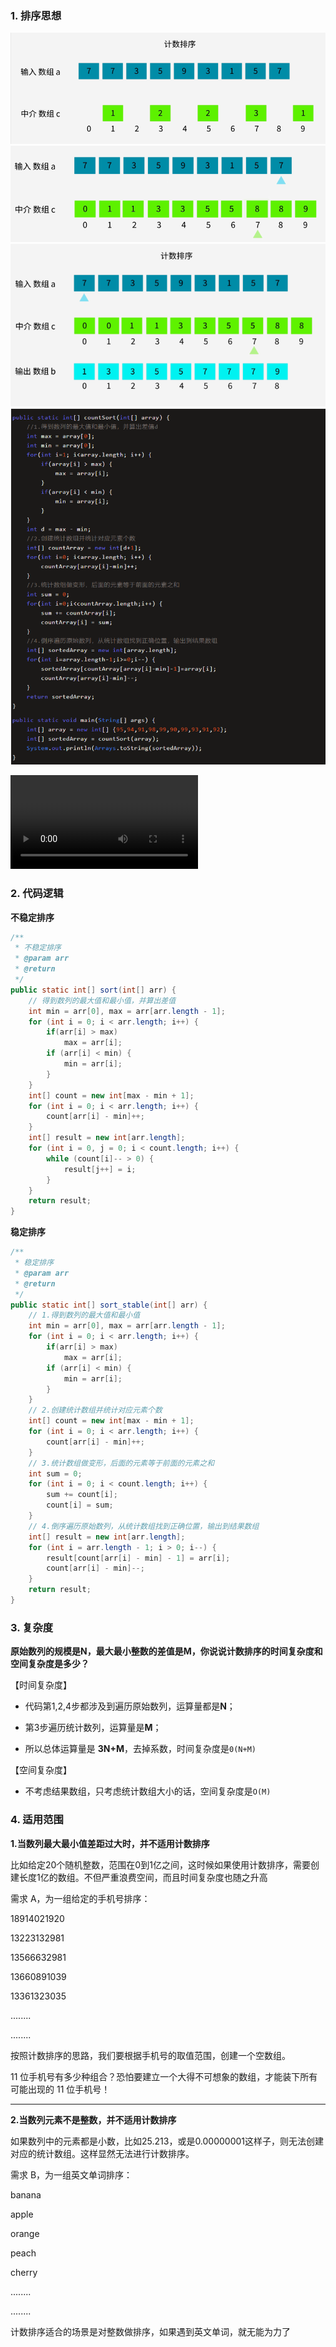 ### 1. 排序思想

<img src="i-计数排序.assets/image-20200804111051877.png" alt="image-20200804111051877" style="zoom:80%;" />

<img src="i-计数排序.assets/image-20200804110502364.png" alt="image-20200804110502364" style="zoom:80%;" />

<img src="i-计数排序.assets/image-20200804110443979.png" alt="image-20200804110443979" style="zoom:80%;" />

<img src="i-计数排序.assets/image-20200804110558023.png" alt="image-20200804110558023" style="zoom:80%;" />



<video src="i-计数排序.assets/动画 什么是计数排序？.mp4"></video>

### 2. 代码逻辑

**不稳定排序**

```java
/**
 * 不稳定排序
 * @param arr
 * @return
 */
public static int[] sort(int[] arr) {
    // 得到数列的最大值和最小值，并算出差值
    int min = arr[0], max = arr[arr.length - 1];
    for (int i = 0; i < arr.length; i++) {
        if(arr[i] > max)
            max = arr[i];
        if (arr[i] < min) {
            min = arr[i];
        }
    }
    int[] count = new int[max - min + 1];
    for (int i = 0; i < arr.length; i++) {
        count[arr[i] - min]++;
    }
    int[] result = new int[arr.length];
    for (int i = 0, j = 0; i < count.length; i++) {
        while (count[i]-- > 0) {
            result[j++] = i;
        }
    }
    return result;
}
```

**稳定排序**

```java
/**
 * 稳定排序
 * @param arr
 * @return
 */
public static int[] sort_stable(int[] arr) {
    // 1.得到数列的最大值和最小值
    int min = arr[0], max = arr[arr.length - 1];
    for (int i = 0; i < arr.length; i++) {
        if(arr[i] > max)
            max = arr[i];
        if (arr[i] < min) {
            min = arr[i];
        }
    }
    // 2.创建统计数组并统计对应元素个数
    int[] count = new int[max - min + 1];
    for (int i = 0; i < arr.length; i++) {
        count[arr[i] - min]++;
    }
    // 3.统计数组做变形，后面的元素等于前面的元素之和
    int sum = 0;
    for (int i = 0; i < count.length; i++) {
        sum += count[i];
        count[i] = sum;
    }
    // 4.倒序遍历原始数列，从统计数组找到正确位置，输出到结果数组
    int[] result = new int[arr.length];
    for (int i = arr.length - 1; i > 0; i--) {
        result[count[arr[i] - min] - 1] = arr[i];
        count[arr[i] - min]--;
    }
    return result;
}
```



### 3. 复杂度

**原始数列的规模是N，最大最小整数的差值是M，你说说计数排序的时间复杂度和空间复杂度是多少？**

【时间复杂度】

- 代码第1,2,4步都涉及到遍历原始数列，运算量都是**N**；

- 第3步遍历统计数列，运算量是**M**；
- 所以总体运算量是 **3N+M**，去掉系数，时间复杂度是`0(N+M)`

【空间复杂度】

- 不考虑结果数组，只考虑统计数组大小的话，空间复杂度是`O(M)`



### 4. 适用范围

**1.当数列最大最小值差距过大时，并不适用计数排序**

比如给定20个随机整数，范围在0到1亿之间，这时候如果使用计数排序，需要创建长度1亿的数组。不但严重浪费空间，而且时间复杂度也随之升高

需求 A，为一组给定的手机号排序：

18914021920

13223132981

13566632981

13660891039

13361323035

........

........

按照计数排序的思路，我们要根据手机号的取值范围，创建一个空数组。

11 位手机号有多少种组合？恐怕要建立一个大得不可想象的数组，才能装下所有可能出现的 11 位手机号！

<hr>

**2.当数列元素不是整数，并不适用计数排序**

如果数列中的元素都是小数，比如25.213，或是0.00000001这样子，则无法创建对应的统计数组。这样显然无法进行计数排序。

需求 B，为一组英文单词排序：

banana

apple

orange

peach

cherry

........

........

计数排序适合的场景是对整数做排序，如果遇到英文单词，就无能为力了